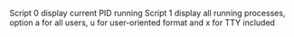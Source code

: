Script 0 display current PID running
Script 1 display all running processes, option a for all users, u for user-oriented format and x for TTY included
